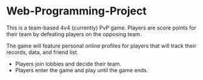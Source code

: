 # Web-Programming-Project
This is a team-based 4v4 (currently) PvP game. Players are score points for their team by defeating players on the opposing team.

The game will feature personal online profiles for players that will track their records, data, and friend list.

- Players join lobbies and decide their team.
- Players enter the game and play until the game ends.